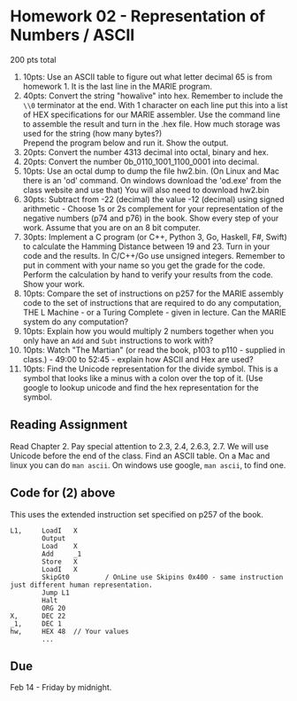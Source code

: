 # Homework 02 - Representation of Numbers / ASCII

200 pts total

1. 10pts: Use an ASCII table to figure out what letter decimal 65 is from homework 1.  It is the last line in the MARIE program.
2. 40pts: Convert the string "howalive" into hex.  Remember to include the `\\0` terminator at the end.  With 1 character on each line put this into a list of HEX
specifications for our MARIE assembler.  Use the command line to assemble the result and turn in the .hex file.   How much storage was used for the string (how many bytes?)   
Prepend the program below and run it.  Show the output.
3. 20pts: Convert the number 4313 decimal into octal, binary and hex.
4. 20pts: Convert the number 0b_0110_1001_1100_0001 into decimal.
5. 10pts: Use an octal dump to dump the file hw2.bin.  (On Linux and Mac there is an 'od' command.  On windows download the 'od.exe' from the class website and use that)
You will also need to download hw2.bin
6. 30pts: Subtract from -22 (decimal) the value -12 (decimal) using signed arithmetic - Choose 1s or 2s complement for your representation of the negative numbers (p74 and p76)
in the book.  Show every step of your work.  Assume that you are on an 8 bit computer.
7. 30pts: Implement a C program (or C++, Python 3, Go, Haskell, F#, Swift) to calculate the Hamming Distance between 19 and 23. 
Turn in your code and the results.  In C/C++/Go use unsigned integers.  Remember to put in  comment with your name so you get the grade for the code.
Perform the calculation by hand to verify your results from the code.  Show your work.
8. 10pts: Compare the set of instructions on p257 for the MARIE assembly code to the set of instructions that are required to do any computation, THE L Machine - or a 
Turing Complete - given in lecture.  Can the MARIE system do any computation?
9. 10pts: Explain how you would multiply 2 numbers together when you only have an `Add` and `Subt` instructions to work with?
10. 10pts: Watch "The Martian" (or read the book, p103 to p110 - supplied in class.) - 49:00 to 52:45 - explain how ASCII and Hex are used?
11. 10pts: Find the Unicode representation for the divide symbol.  This is a symbol that looks like a minus with a colon over the top of it.  (Use google to
lookup unicode and find the hex representation for the symbol. 

## Reading Assignment

Read Chapter 2.  Pay special attention to 2.3, 2.4, 2.6.3, 2.7.  We will use Unicode before the end of the class.
Find an ASCII table.  On a Mac and linux you can do `man ascii`.  On windows use google, `man ascii`, to find one.


## Code for (2) above

This uses the extended instruction set specified on p257 of the book.

```
L1,		LoadI	X
		Output
		Load	X
		Add		_1
		Store	X
		LoadI	X
		SkipGt0			/ OnLine use Skipins 0x400 - same instruction just different human representation.
		Jump L1
		Halt
		ORG 20
X,		DEC 22
_1,		DEC 1
hw,		HEX 48  // Your values
		...
```

## Due

Feb 14 - Friday by midnight.

